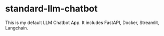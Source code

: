 # standard-llm-chatbot
This is my default LLM Chatbot App. It includes FastAPI, Docker, Streamlit, Langchain.
